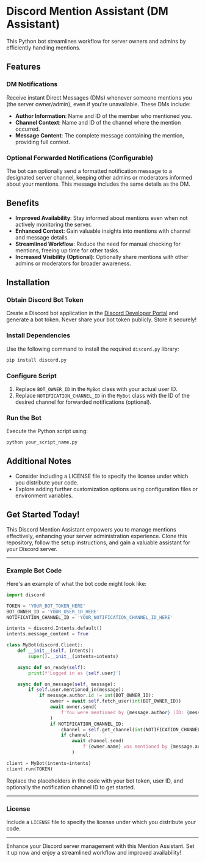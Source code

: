 # Discord Mention Assistant (DM Assistant)

This Python bot streamlines workflow for server owners and admins by efficiently handling mentions.

## Features

### DM Notifications
Receive instant Direct Messages (DMs) whenever someone mentions you (the server owner/admin), even if you're unavailable. These DMs include:

- **Author Information**: Name and ID of the member who mentioned you.
- **Channel Context**: Name and ID of the channel where the mention occurred.
- **Message Content**: The complete message containing the mention, providing full context.

### Optional Forwarded Notifications (Configurable)
The bot can optionally send a formatted notification message to a designated server channel, keeping other admins or moderators informed about your mentions. This message includes the same details as the DM.

## Benefits

- **Improved Availability**: Stay informed about mentions even when not actively monitoring the server.
- **Enhanced Context**: Gain valuable insights into mentions with channel and message details.
- **Streamlined Workflow**: Reduce the need for manual checking for mentions, freeing up time for other tasks.
- **Increased Visibility (Optional)**: Optionally share mentions with other admins or moderators for broader awareness.

## Installation

### Obtain Discord Bot Token
Create a Discord bot application in the [Discord Developer Portal](https://discord.com/developers/docs) and generate a bot token. Never share your bot token publicly. Store it securely!

### Install Dependencies
Use the following command to install the required `discord.py` library:
```bash
pip install discord.py
```

### Configure Script
1. Replace `BOT_OWNER_ID` in the `MyBot` class with your actual user ID.
2. Replace `NOTIFICATION_CHANNEL_ID` in the `MyBot` class with the ID of the desired channel for forwarded notifications (optional).

### Run the Bot
Execute the Python script using:
```bash
python your_script_name.py
```

## Additional Notes

- Consider including a LICENSE file to specify the license under which you distribute your code.
- Explore adding further customization options using configuration files or environment variables.

## Get Started Today!

This Discord Mention Assistant empowers you to manage mentions effectively, enhancing your server administration experience. Clone this repository, follow the setup instructions, and gain a valuable assistant for your Discord server.

---

### Example Bot Code

Here's an example of what the bot code might look like:

```python
import discord

TOKEN = 'YOUR_BOT_TOKEN_HERE'
BOT_OWNER_ID = 'YOUR_USER_ID_HERE'
NOTIFICATION_CHANNEL_ID = 'YOUR_NOTIFICATION_CHANNEL_ID_HERE'

intents = discord.Intents.default()
intents.message_content = True

class MyBot(discord.Client):
    def __init__(self, intents):
        super().__init__(intents=intents)

    async def on_ready(self):
        print(f'Logged in as {self.user}')

    async def on_message(self, message):
        if self.user.mentioned_in(message):
            if message.author.id != int(BOT_OWNER_ID):
                owner = await self.fetch_user(int(BOT_OWNER_ID))
                await owner.send(
                    f'You were mentioned by {message.author} (ID: {message.author.id}) in {message.channel} (ID: {message.channel.id}):\n\n{message.content}'
                )
                if NOTIFICATION_CHANNEL_ID:
                    channel = self.get_channel(int(NOTIFICATION_CHANNEL_ID))
                    if channel:
                        await channel.send(
                            f'{owner.name} was mentioned by {message.author} (ID: {message.author.id}) in {message.channel} (ID: {message.channel.id}):\n\n{message.content}'
                        )

client = MyBot(intents=intents)
client.run(TOKEN)
```

Replace the placeholders in the code with your bot token, user ID, and optionally the notification channel ID to get started.

---

### License

Include a `LICENSE` file to specify the license under which you distribute your code. 

---

Enhance your Discord server management with this Mention Assistant. Set it up now and enjoy a streamlined workflow and improved availability!
